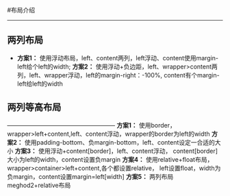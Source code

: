 #布局介绍
________________
## 两列布局
* **方案1：**
  使用浮动布局，left、content两列，left浮动、content使用margin-left给个left的width;
**方案2：**
  使用浮动+负边距，left、wrapper>content两列，left、wrapper浮动，left的margin-right：-100%,
content有个margin-left给left的width

## 两列等高布局
——————————————————
 **方案1：**
  使用border，wrapper>left+content,left、content浮动，wrapper的border为left的width
 **方案2：**
  使用padding-bottom、负margin-bottom，left、content设定一合适的大小
 **方案3：**
  使用浮动+content[border]，left、content浮动，
content[border]大小为left的width，content设置负margin
 **方案4：**
  使用relative+float布局，wrapper>container>left+content,各个都设置relative，
left设置float，width为负margin，content设置margin=left[width]
 **方案5：**
  两列布局meghod2+relative布局 
